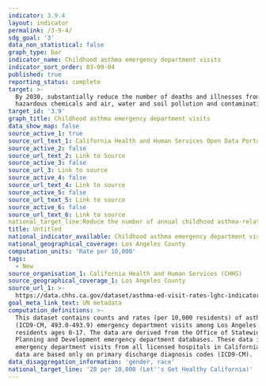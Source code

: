 ```yaml
---
indicator: 3.9.4
layout: indicator
permalink: /3-9-4/
sdg_goal: '3'
data_non_statistical: false
graph_type: bar
indicator_name: Childhood asthma emergency department visits
indicator_sort_order: 03-09-04
published: true
reporting_status: complete
target: >-
  By 2030, substantially reduce the number of deaths and illnesses from
  hazardous chemicals and air, water and soil pollution and contamination
target_id: '3.9'
graph_title: Childhood asthma emergency department visits
data_show_map: false
source_active_1: true
source_url_text_1: California Health and Human Services Open Data Portal
source_active_2: false
source_url_text_2: Link to Source
source_active_3: false
source_url_3: Link to source
source_active_4: false
source_url_text_4: Link to source
source_active_5: false
source_url_text_5: Link to source
source_active_6: false
source_url_text_6: Link to source
national_target_line:Reduce the number of annual childhood asthma-related emergency room visits in L.A.'s most contaminated neighborhoods to less than 14 per 1,000 children by 2025 - <a href="https://plan.lamayor.org/sites/default/files/pLAn_2019_final.pdf" target="_blank">L.A.'s Green New Deal Sustainable City pLAn</a>
title: Untitled
national_indicator_available: Childhood asthma emergency department visits
national_geographical_coverage: Los Angeles County
computation_units: 'Rate per 10,000'
tags:
  - New
source_organisation_1: California Health and Human Services (CHHS)
source_geographical_coverage_1: Los Angeles County
source_url_1: >-
  https://data.chhs.ca.gov/dataset/asthma-ed-visit-rates-lghc-indicator-07/resource/781708cb-7b25-4967-b760-54b2a4b8cfed?filters=Geography%3ALos+Angeles%7CStrata%3ATotal+Population%7CAge+Group%3AUnder+18
goal_meta_link_text: UN metadata
computation_definitions: >-
  This dataset contains counts and rates (per 10,000 residents) of asthma
  (ICD9-CM, 493.0-493.9) emergency department visits among Los Angeles County
  residents ages 0-17. The data are derived from the Office of Statewide Health
  Planning and Development emergency department databases. These data include
  emergency department visits from all licensed hospitals in California. These
  data are based only on primary discharge diagnosis codes (ICD9-CM).
data_disaggregation_information: 'gender, race'
national_target_line: '28 per 10,000 (Let''s Get Healthy California)'
---
```

